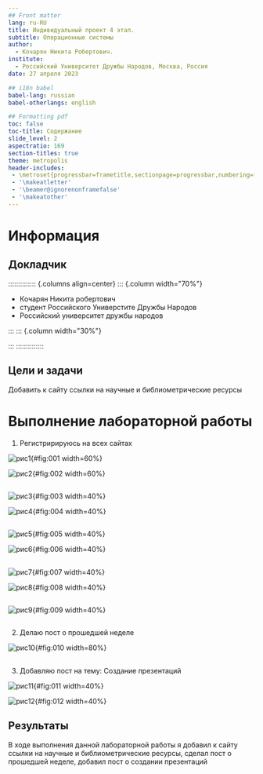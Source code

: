 ```yaml
---
## Front matter
lang: ru-RU
title: Индивидуальный проект 4 этап.
subtitle: Операционные системы
author:
  - Кочарян Никита Робертович.
institute:
  - Российский Университет Дружбы Народов, Москва, Россия
date: 27 апреля 2023

## i18n babel
babel-lang: russian
babel-otherlangs: english

## Formatting pdf
toc: false
toc-title: Содержание
slide_level: 2
aspectratio: 169
section-titles: true
theme: metropolis
header-includes:
 - \metroset{progressbar=frametitle,sectionpage=progressbar,numbering=fraction}
 - '\makeatletter'
 - '\beamer@ignorenonframefalse'
 - '\makeatother'
---
```


# Информация

## Докладчик

:::::::::::::: {.columns align=center}
::: {.column width="70%"}

  * Кочарян Никита робертович
  * студент Российского Универстите Дружбы Народов
  * Российский университет дружбы народов


:::
::: {.column width="30%"}

:::
::::::::::::::


## Цели и задачи

Добавить к сайту ссылки на научные и библиометрические ресурсы

# Выполнение лабораторной работы

1.	Регистририруюсь на всех сайтах

![рис1](image/1.jpg){#fig:001 width=60%}

![рис2](image/2.jpg){#fig:002 width=60%}

##

![рис3](image/3.jpg){#fig:003 width=40%}

![рис4](image/4.jpg){#fig:004 width=40%}

##

![рис5](image/5.jpg){#fig:005 width=40%}

![рис6](image/6.jpg){#fig:006 width=40%}

##

![рис7](image/7.jpg){#fig:007 width=40%}

![рис8](image/8.jpg){#fig:008 width=40%}

##

![рис9](image/9.jpg){#fig:009 width=40%}

##

2.	Делаю пост о прошедшей неделе

![рис10](image/10.jpg){#fig:010 width=80%}

##

3.	Добавляю пост на тему: Создание презентаций

![рис11](image/11.jpg){#fig:011 width=40%}

![рис12](image/12.jpg){#fig:012 width=40%}

## Результаты

В ходе выполнения данной лабораторной работы я добавил к сайту ссылки на научные и библиометрические ресурсы, сделал пост о прошедшей неделе, добавил пост о создании презентаций 
